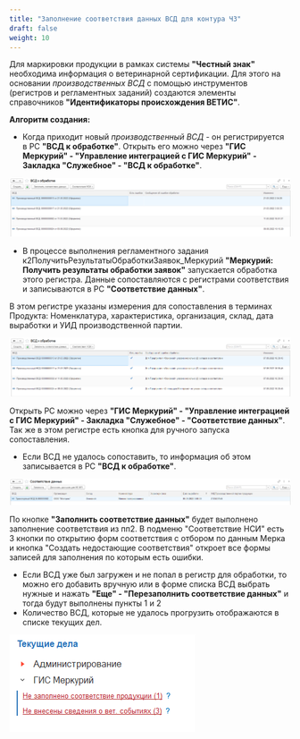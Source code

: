 ```yaml
---
title: "Заполнение соответствия данных ВСД для контура ЧЗ"
draft: false
weight: 10
---
```


Для маркировки продукции в рамках системы **"Честный знак"** необходима информация о ветеринарной сертификации. Для этого на основании *производственных ВСД* с помощью инструментов (регистров и регламентных заданий) создаются элементы справочников **"Идентификаторы происхождения ВЕТИС"**.

**Алгоритм создания:**

- Когда приходит новый *производственный ВСД* - он регистрируется в РС **"ВСД к обработке"**. Открыть его можно через **"ГИС Меркурий" - "Управление интеграцией с ГИС Меркурий" - Закладка "Служебное" - "ВСД к обработке"**.

[![1][1]][1]

- В процессе выполнения регламентного задания к2ПолучитьРезультатыОбработкиЗаявок_Меркурий **"Меркурий: Получить результаты обработки заявок"** запускается обработка этого регистра. Данные сопоставляются с регистрами соответствия и записываются в РС **"Соответствие данных"**.

В этом регистре указаны измерения для сопоставления в терминах Продукта: Номенклатура, характеристика, организация, склад, дата выработки и УИД производственной партии.

[![2][2]][2]

Открыть РС можно через **"ГИС Меркурий" - "Управление интеграцией с ГИС Меркурий" - Закладка "Служебное" - "Соответствие данных"**. Так же в этом регистре есть кнопка для ручного запуска сопоставления.

- Если ВСД не удалось сопоставить, то информация об этом записывается в РС **"ВСД к обработке"**.

[![3][3]][3]

По кнопке **"Заполнить соответствие данных"** будет выполнено заполнение соответствия из пп2. В подменю "Соответствие НСИ" есть 3 кнопки по открытию форм соответствия с отбором по данным Мерка и кнопка "Создать недостающие соответствия" откроет все формы записей для заполнения по которым есть ошибки.

- Если ВСД уже был загружен и не попал в регистр для обработки, то можно его добавить вручную или в форме списка ВСД выбрать нужные и нажать **"Еще" - "Перезаполнить соответствие данных"** и тогда будут выполнены пункты 1 и 2
- Количество ВСД, которые не удалось прогрузить отображаются в списке текущих дел.

[![4][4]][4]

[1]: 1.png
[2]: 2.png
[3]: 3.png
[4]: 4.png
